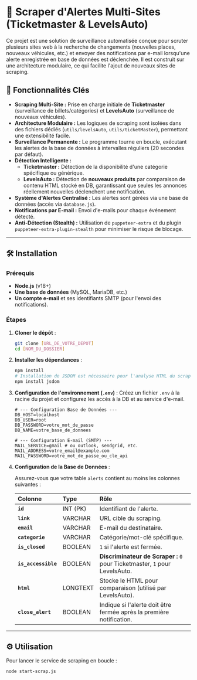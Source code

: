 # 🤖 Scraper d'Alertes Multi-Sites (Ticketmaster & LevelsAuto)

Ce projet est une solution de surveillance automatisée conçue pour scruter plusieurs sites web à la recherche de changements (nouvelles places, nouveaux véhicules, etc.) et envoyer des notifications par e-mail lorsqu'une alerte enregistrée en base de données est déclenchée. Il est construit sur une architecture modulaire, ce qui facilite l'ajout de nouveaux sites de scraping.

## 🚀 Fonctionnalités Clés

* **Scraping Multi-Site :** Prise en charge initiale de **Ticketmaster** (surveillance de billets/catégories) et **LevelsAuto** (surveillance de nouveaux véhicules).
* **Architecture Modulaire :** Les logiques de scraping sont isolées dans des fichiers dédiés (`utils/levelsAuto`, `utils/ticketMaster`), permettant une extensibilité facile.
* **Surveillance Permanente :** Le programme tourne en boucle, exécutant les alertes de la base de données à intervalles réguliers (20 secondes par défaut).
* **Détection Intelligente :**
    * **Ticketmaster :** Détection de la disponibilité d'une catégorie spécifique ou générique.
    * **LevelsAuto :** Détection de **nouveaux produits** par comparaison de contenu HTML stocké en DB, garantissant que seules les annonces réellement nouvelles déclenchent une notification.
* **Système d'Alertes Centralisé :** Les alertes sont gérées via une base de données (accès via `database.js`).
* **Notifications par E-mail :** Envoi d'e-mails pour chaque événement détecté.
* **Anti-Détection (Stealth) :** Utilisation de `puppeteer-extra` et du plugin `puppeteer-extra-plugin-stealth` pour minimiser le risque de blocage.

---

## 🛠️ Installation

### Prérequis

* **Node.js** (v18+)
* **Une base de données** (MySQL, MariaDB, etc.)
* **Un compte e-mail** et ses identifiants SMTP (pour l'envoi des notifications).

### Étapes

1.  **Cloner le dépôt** :
    ```bash
    git clone [URL_DE_VOTRE_DEPOT]
    cd [NOM_DU_DOSSIER]
    ```

2.  **Installer les dépendances** :
    ```bash
    npm install
    # Installation de JSDOM est nécessaire pour l'analyse HTML du scraper LevelsAuto
    npm install jsdom
    ```

3.  **Configuration de l'environnement (`.env`)** :
    Créez un fichier `.env` à la racine du projet et configurez les accès à la DB et au service d'e-mail.

    ```env
    # --- Configuration Base de Données ---
    DB_HOST=localhost
    DB_USER=root
    DB_PASSWORD=votre_mot_de_passe
    DB_NAME=votre_base_de_donnees

    # --- Configuration E-mail (SMTP) ---
    MAIL_SERVICE=gmail # ou outlook, sendgrid, etc.
    MAIL_ADDRESS=votre_email@example.com
    MAIL_PASSWORD=votre_mot_de_passe_ou_cle_api
    ```

4.  **Configuration de la Base de Données** :

    Assurez-vous que votre table `alerts` contient au moins les colonnes suivantes :

    | Colonne | Type | Rôle |
    | :--- | :--- | :--- |
    | **`id`** | INT (PK) | Identifiant de l'alerte. |
    | **`link`** | VARCHAR | URL cible du scraping. |
    | **`email`** | VARCHAR | E-mail du destinataire. |
    | **`categorie`** | VARCHAR | Catégorie/mot-clé spécifique. |
    | **`is_closed`** | BOOLEAN | `1` si l'alerte est fermée. |
    | **`is_accessible`**| BOOLEAN | **Discriminateur de Scraper :** `0` pour Ticketmaster, `1` pour LevelsAuto. |
    | **`html`** | LONGTEXT | Stocke le HTML pour comparaison (utilisé par LevelsAuto). |
    | **`close_alert`** | BOOLEAN | Indique si l'alerte doit être fermée après la première notification. |

---

## ⚙️ Utilisation

Pour lancer le service de scraping en boucle :

```bash
node start-scrap.js